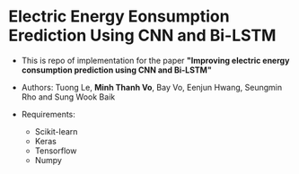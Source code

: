 # Electric Energy Eonsumption Erediction Using CNN and Bi-LSTM

- This is repo of implementation for the paper **"Improving electric energy consumption prediction using CNN and Bi-LSTM"**

- Authors: Tuong Le, **Minh Thanh Vo**, Bay Vo, Eenjun Hwang, Seungmin Rho and Sung Wook Baik

- Requirements:

    * Scikit-learn 
    * Keras 
    * Tensorflow 
    * Numpy
